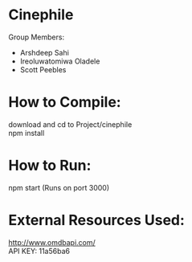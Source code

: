 # Cinephile
Group Members:  
- Arshdeep Sahi
- Ireoluwatomiwa Oladele
- Scott Peebles

# How to Compile:

download and cd to Project/cinephile  
npm install

# How to Run:

npm start
(Runs on port 3000)

# External Resources Used:
http://www.omdbapi.com/  
API KEY: 11a56ba6  
